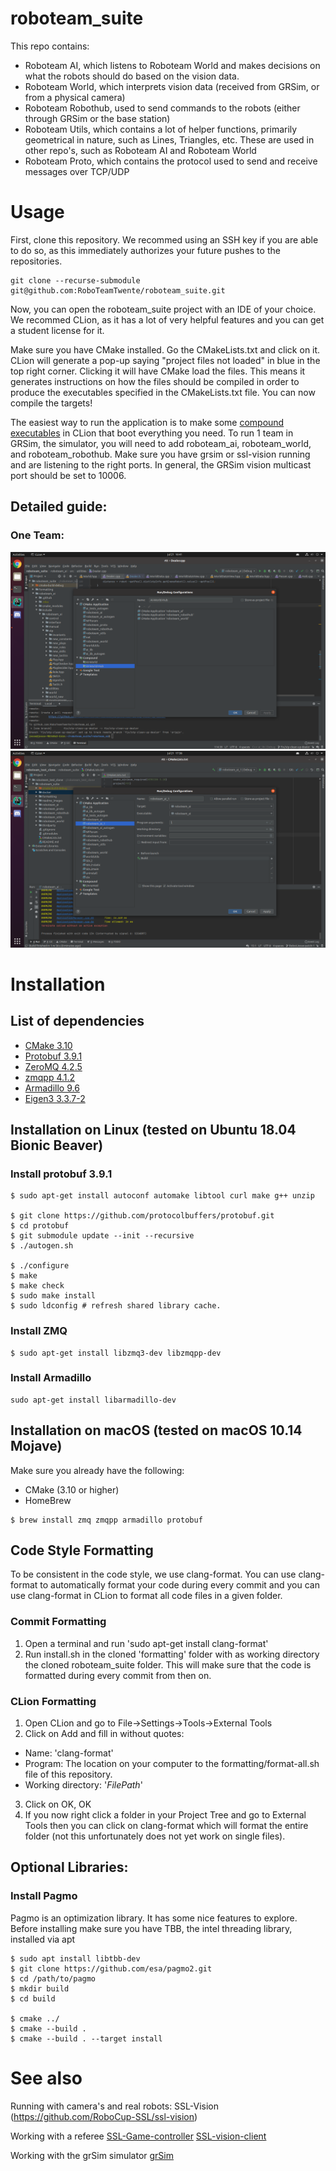# roboteam_suite
This repo contains:
- Roboteam AI, which listens to Roboteam World and makes decisions on what the robots should do based on the vision data.
- Roboteam World, which interprets vision data (received from GRSim, or from a physical camera)
- Roboteam Robothub, used to send commands to the robots (either through GRSim or the base station)
- Roboteam Utils, which contains a lot of helper functions, primarily geometrical in nature, such as Lines, Triangles, etc. These are used in other repo's, such as Roboteam AI and Roboteam World
- Roboteam Proto, which contains the protocol used to send and receive messages over TCP/UDP 

# Usage
First, clone this repository. We recommed using an SSH key if you are able to do so, as this immediately authorizes your future pushes to the repositories. 
```
git clone --recurse-submodule git@github.com:RoboTeamTwente/roboteam_suite.git
```
Now, you can open the roboteam_suite project with an IDE of your choice. We recommed CLion, as it has a lot of very helpful features and you can get a student license for it. 

Make sure you have CMake installed. Go the CMakeLists.txt and click on it. CLion will generate a pop-up saying "project files not loaded" in blue in the top right corner. Clicking it will have CMake load the files. This means it generates instructions on how the files should be compiled in order to produce the executables specified in the CMakeLists.txt file. You can now compile the targets!

The easiest way to run the application is to make some [compound executables](https://www.jetbrains.com/help/clion/run-debug-configuration.html#config-folders) in CLion that boot everything you need. To run 1 team in GRSim, the simulator, you will need to add roboteam_ai, roboteam_world, and roboteam_robothub. 
Make sure you have grsim or ssl-vision running and are listening to the right ports. In general, the GRSim vision multicast port should be set to 10006.

## Detailed guide: 
### One Team: 

![Run configuration for 1 team](https://github.com/RoboTeamTwente/roboteam_suite/blob/RobotJesse-patch-1/readme_images/one_team_config.png?raw=true)
![Run configuration for 2 teams](https://github.com/RoboTeamTwente/roboteam_suite/blob/RobotJesse-patch-1/readme_images/two_team_config.png?raw=true)



# Installation
## List of dependencies

- [CMake 3.10](https://cmake.org/)
- [Protobuf 3.9.1](https://developers.google.com/protocol-buffers/)
- [ZeroMQ 4.2.5](https://zeromq.org/)
- [zmqpp 4.1.2](https://github.com/zeromq/zmqpp) 
- [Armadillo 9.6](http://arma.sourceforge.net/)
- [Eigen3 3.3.7-2](http://eigen.tuxfamily.org/index.php?title=Main_Page)
## Installation on Linux (tested on Ubuntu 18.04 Bionic Beaver)

### Install protobuf 3.9.1
```
$ sudo apt-get install autoconf automake libtool curl make g++ unzip

$ git clone https://github.com/protocolbuffers/protobuf.git
$ cd protobuf
$ git submodule update --init --recursive
$ ./autogen.sh

$ ./configure
$ make
$ make check
$ sudo make install
$ sudo ldconfig # refresh shared library cache.
```

### Install ZMQ
```
$ sudo apt-get install libzmq3-dev libzmqpp-dev
```

### Install Armadillo
```
sudo apt-get install libarmadillo-dev
```


## Installation on macOS (tested on macOS 10.14 Mojave)
Make sure you already have the following:
- CMake (3.10 or higher)
- HomeBrew

```
$ brew install zmq zmqpp armadillo protobuf
```
## Code Style Formatting
To be consistent in the code style, we use clang-format. You can use clang-format to automatically format your code during every commit and you can use clang-format in CLion to format all code files in a given folder.

### Commit Formatting
1. Open a terminal and run 'sudo apt-get install clang-format'
2. Run install.sh in the cloned 'formatting' folder with as working directory the cloned roboteam_suite folder. 
This will make sure that the code is formatted during every commit from then on. 

### CLion Formatting
1. Open CLion and go to File->Settings->Tools->External Tools
2. Click on Add and fill in without quotes: 
- Name: 'clang-format'
- Program: The location on your computer to the formatting/format-all.sh file of this repository.
- Working directory: '$FilePath$'
3. Click on OK, OK
4. If you now right click a folder in your Project Tree and go to External Tools then you can click on clang-format which will format the entire folder (not this unfortunately does not yet work on single files).

## Optional Libraries:
### Install Pagmo
Pagmo is an optimization library. It has some nice features to explore. 
Before installing make sure you have TBB, the intel threading library, installed via apt
```
$ sudo apt install libtbb-dev
$ git clone https://github.com/esa/pagmo2.git
$ cd /path/to/pagmo
$ mkdir build
$ cd build

$ cmake ../
$ cmake --build .
$ cmake --build . --target install
```


# See also

Running with camera's and real robots:
SSL-Vision (https://github.com/RoboCup-SSL/ssl-vision)

Working with a referee
[SSL-Game-controller](https://github.com/RoboCup-SSL/ssl-game-controller)
[SSL-vision-client](https://github.com/RoboCup-SSL/ssl-vision-client)

Working with the grSim simulator
[grSim](https://github.com/RoboTeamTwente/grSim) 

